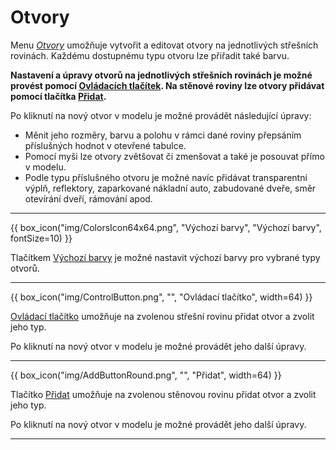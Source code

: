 
# Otvory

<p>Menu <u><i>Otvory</i></u> umožňuje vytvořit a editovat otvory na jednotlivých střešních rovinách. Každému dostupnému typu otvoru lze přiřadit také barvu.</p>

<p><b>Nastavení a úpravy otvorů na jednotlivých střešních rovinách je možné provést pomocí <u>Ovládacích tlačítek</u>. Na stěnové roviny lze otvory přidávat pomocí tlačítka <u>Přidat</u>.</b></p>

<p>Po kliknutí na nový otvor v modelu je možné provádět následující úpravy:</p>
<ul>
  <li>Měnit jeho rozměry, barvu a polohu v rámci dané roviny přepsáním příslušných hodnot v otevřené tabulce.</li>
  <li>Pomocí myši lze otvory zvětšovat či zmenšovat a také je posouvat přímo v modelu.</li>
  <li>Podle typu příslušného otvoru je možné navíc přidávat transparentní výplň, reflektory, zaparkované nákladní auto, zabudované dveře, směr otevírání dveří, rámování apod.</li>
</ul>

<hr class="main">

{{ box_icon("img/ColorsIcon64x64.png", "Výchozí barvy", "Výchozí barvy", fontSize=10) }}
<p>Tlačítkem <u>Výchozí barvy</u> je možné nastavit výchozí barvy pro vybrané typy otvorů.</p>

<hr class="main">

{{ box_icon("img/ControlButton.png", "", "Ovládací tlačítko", width=64) }}
<p><u>Ovládací tlačítko</u> umožňuje na zvolenou střešní rovinu přidat otvor a zvolit jeho typ.</p>
<p>Po kliknutí na nový otvor v modelu je možné provádět jeho další úpravy.</p>

<hr class="main">

{{ box_icon("img/AddButtonRound.png", "", "Přidat", width=64) }}
<p>Tlačítko <u>Přidat</u> umožňuje na zvolenou stěnovou rovinu přidat otvor a zvolit jeho typ.</p>
<p>Po kliknutí na nový otvor v modelu je možné provádět jeho další úpravy.</p>

<hr class="main">

<!-- product: HiStruct Building Configurator -->

